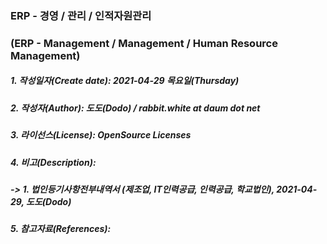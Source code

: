 ### ERP - 경영 / 관리 / 인적자원관리
### (ERP - Management / Management / Human Resource Management)

##### 1. 작성일자(Create date): 2021-04-29 목요일(Thursday)
##### 2. 작성자(Author): 도도(Dodo) / rabbit.white at daum dot net
##### 3. 라이선스(License): OpenSource Licenses
##### 4. 비고(Description):
##### -> 1. 법인등기사항전부내역서 (제조업, IT인력공급, 인력공급, 학교법인), 2021-04-29, 도도(Dodo)
##### 5. 참고자료(References):
